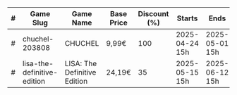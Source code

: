 |#|Game Slug|Game Name|Base Price|Discount (%)|Starts|Ends|
|---|---|---|---|---|---|---|
|#|chuchel-203808|CHUCHEL|9,99€|100|2025-04-24 15h|2025-05-01 15h|
|#|lisa-the-definitive-edition|LISA: The Definitive Edition|24,19€|35|2025-05-15 15h|2025-06-12 15h|
